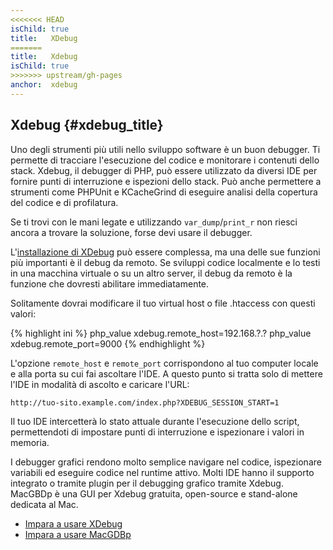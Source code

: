 ```yaml
---
<<<<<<< HEAD
isChild: true
title:   XDebug
=======
title:   Xdebug
isChild: true
>>>>>>> upstream/gh-pages
anchor:  xdebug
---
```


## Xdebug {#xdebug_title}

Uno degli strumenti più utili nello sviluppo software è un buon debugger. Ti
permette di tracciare l'esecuzione del codice e monitorare i contenuti dello
stack. Xdebug, il debugger di PHP, può essere utilizzato da diversi IDE per
fornire punti di interruzione e ispezioni dello stack. Può anche permettere a
strumenti come PHPUnit e KCacheGrind di eseguire analisi della copertura del
codice e di profilatura.

Se ti trovi con le mani legate e utilizzando `var_dump`/`print_r` non riesci
ancora a trovare la soluzione, forse devi usare il debugger.

L'[installazione di XDebug][xdebug-install] può essere complessa, ma una delle
sue funzioni più importanti è il debug da remoto. Se sviluppi codice localmente
e lo testi in una macchina virtuale o su un altro server, il debug da remoto è
la funzione che dovresti abilitare immediatamente.

Solitamente dovrai modificare il tuo virtual host o file .htaccess con questi
valori:

{% highlight ini %}
php_value xdebug.remote_host=192.168.?.?
php_value xdebug.remote_port=9000
{% endhighlight %}

L'opzione `remote_host` e `remote_port` corrispondono al tuo computer locale e
alla porta su cui fai ascoltare l'IDE. A questo punto si tratta solo di mettere
l'IDE in modalità di ascolto e caricare l'URL:

    http://tuo-sito.example.com/index.php?XDEBUG_SESSION_START=1

Il tuo IDE intercetterà lo stato attuale durante l'esecuzione dello script,
permettendoti di impostare punti di interruzione e ispezionare i valori in
memoria.

I debugger grafici rendono molto semplice navigare nel codice, ispezionare
variabili ed eseguire codice nel runtime attivo. Molti IDE hanno il supporto
integrato o tramite plugin per il debugging grafico tramite Xdebug. MacGBDp è
una GUI per Xdebug gratuita, open-source e stand-alone dedicata al Mac.

  * [Impara a usare XDebug][xdebug-docs]
  * [Impara a usare MacGDBp][macgdbp-install]

[xdebug-install]: http://xdebug.org/docs/install
[xdebug-docs]: http://xdebug.org/docs/
[macgdbp-install]: http://www.bluestatic.org/software/macgdbp/
